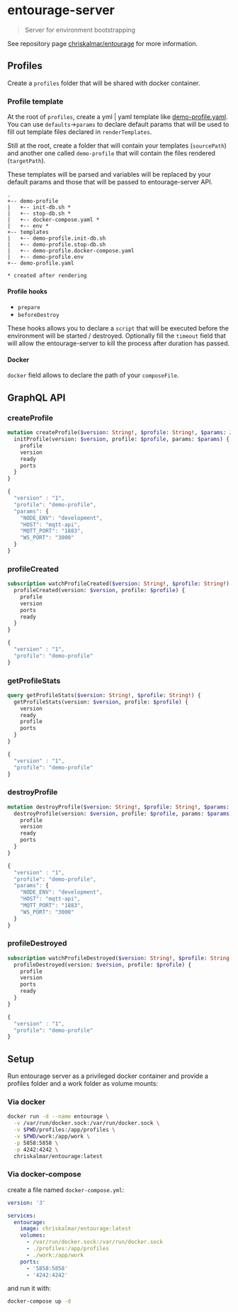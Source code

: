 # entourage-server

> Server for environment bootstrapping

See repository page [chriskalmar/entourage](https://github.com/chriskalmar/entourage) for more information.

## Profiles

Create a `profiles` folder that will be shared with docker container.

### Profile template

At the root of `profiles`, create a yml | yaml template like [demo-profile.yaml](./test/demo-profile.yaml).
You can use `defaults`->`params` to declare default params that will be used to fill out template files declared in `renderTemplates`.

Still at the root, create a folder that will contain your templates (`sourcePath`) and another one called `demo-profile` that will contain the files rendered (`targetPath`).

These templates will be parsed and variables will be replaced by your default params and those that will be passed to entourage-server API.

```
.
+-- demo-profile
|   +-- init-db.sh *
|   +-- stop-db.sh *
|   +-- docker-compose.yaml *
|   +-- env *
+-- templates
|   +-- demo-profile.init-db.sh
|   +-- demo-profile.stop-db.sh
|   +-- demo-profile.docker-compose.yaml
|   +-- demo-profile.env
+-- demo-profile.yaml

* created after rendering
```

#### Profile hooks

- `prepare`
- `beforeDestroy`

These hooks allows you to declare a `script` that will be executed before the environment will be started / destroyed.
Optionally fill the `timeout` field that will allow the entourage-server to kill the process after duration has passed.

#### Docker

`docker` field allows to declare the path of your `composeFile`.

## GraphQL API

### createProfile

```graphql
mutation createProfile($version: String!, $profile: String!, $params: JSON!) {
  initProfile(version: $version, profile: $profile, params: $params) {
    profile
    version
    ready
    ports
  }
}
```

```js
{
  "version" : "1",
  "profile": "demo-profile",
  "params": {
    "NODE_ENV": "development",
    "HOST": "mqtt-api",
    "MQTT_PORT": "1883",
    "WS_PORT": "3000"
  }
}
```

### profileCreated

```graphql
subscription watchProfileCreated($version: String!, $profile: String!) {
  profileCreated(version: $version, profile: $profile) {
    profile
    version
    ports
    ready
  }
}
```

```js
{
  "version" : "1",
  "profile": "demo-profile"
}
```

### getProfileStats

```graphql
query getProfileStats($version: String!, $profile: String!) {
  getProfileStats(version: $version, profile: $profile) {
    version
    ready
    profile
    ports
  }
}
```

```js
{
  "version" : "1",
  "profile": "demo-profile"
}
```

### destroyProfile

```graphql
mutation destroyProfile($version: String!, $profile: String!, $params: JSON!) {
  destroyProfile(version: $version, profile: $profile, params: $params) {
    profile
    version
    ready
    ports
  }
}
```

```js
{
  "version" : "1",
  "profile": "demo-profile",
  "params": {
    "NODE_ENV": "development",
    "HOST": "mqtt-api",
    "MQTT_PORT": "1883",
    "WS_PORT": "3000"
  }
}
```

### profileDestroyed

```graphql
subscription watchProfileDestroyed($version: String!, $profile: String!) {
  profileDestroyed(version: $version, profile: $profile) {
    profile
    version
    ports
    ready
  }
}
```

```js
{
  "version" : "1",
  "profile": "demo-profile"
}
```

## Setup

Run entourage server as a privileged docker container and provide a profiles folder and a work folder as volume mounts:

### Via docker

```sh
docker run -d --name entourage \
  -v /var/run/docker.sock:/var/run/docker.sock \
  -v $PWD/profiles:/app/profiles \
  -v $PWD/work:/app/work \
  -p 5858:5858 \
  -p 4242:4242 \
  chriskalmar/entourage:latest
```

### Via docker-compose

create a file named `docker-compose.yml`:

```yaml
version: '3'

services:
  entourage:
    image: chriskalmar/entourage:latest
    volumes:
      - /var/run/docker.sock:/var/run/docker.sock
      - ./profiles:/app/profiles
      - ./work:/app/work
    ports:
      - '5858:5858'
      - '4242:4242'
```

and run it with:

```sh
docker-compose up -d
```
